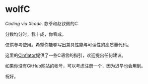 # wolfC
*Coding via Xcode.*
款爷和赵钦佩的C

分数均分时，我十成，你零成。

仅供参考使用。希望你能够写出兼具性能与可读性的高质量代码。

这里的[Cinflator](https://github.com/ecnelises/cinflator)提供了一些C语言的指引，欢迎提出任何建议。

如果你没有GitHub网站的帐号，可以考虑注册一个，因为迟早也会用到。

祝好。
